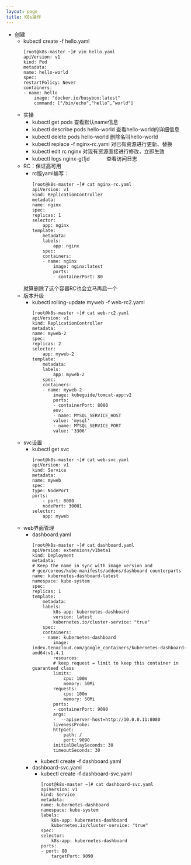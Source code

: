 ```yaml
---
layout: page
title: K8s操作
---
```


* 创建
	* kubectl create -f hello.yaml
		```
		[root@k8s-master ~]# vim hello.yaml 
		apiVersion: v1
		kind: Pod
		metadata:
		name: hello-world
		spec:
		restartPolicy: Never
		containers:
		- name: hello
			image: "docker.io/busybox:latest"
			command: ["/bin/echo","hello”,”world"]
		```
	* 实操
		* kubectl get pods   查看默认name信息
		* kubectl describe pods hello-world    查看hello-world的详细信息
		* kubectl delete pods hello-world      删除名叫hello-world
		* kubectl replace -f nginx-rc.yaml     对已有资源进行更新、替换
		* kubectl edit rc nginx            对现有资源直接进行修改，立即生效
		* kubectl logs nginx-gt1jd    　　　查看访问日志
	* RC：保证高可用
		* rc版yaml编写：
			```
			[root@k8s-master ~]# cat nginx-rc.yaml 
			apiVersion: v1
			kind: ReplicationController
			metadata:
			name: nginx
			spec:
			replicas: 1
			selector:
				app: nginx
			template:
				metadata:
				labels:
					app: nginx
				spec:
				containers:
				- name: nginx
					image: nginx:latest
					ports:
					- containerPort: 80
			```
		就算删除了这个容器RC也会立马再启一个
	* 版本升级
		* kubectl rolling-update myweb -f web-rc2.yaml 
			```
			[root@k8s-master ~]# cat web-rc2.yaml 
			apiVersion: v1
			kind: ReplicationController
			metadata:
			name: myweb-2
			spec:
			replicas: 2
			selector:
				app: myweb-2
			template:
				metadata:
				labels:
					app: myweb-2
				spec:
				containers:
				- name: myweb-2
					image: kubeguide/tomcat-app:v2
					ports:
					- containerPort: 8080
					env:
					- name: MYSQL_SERVICE_HOST
					value: 'mysql'
					- name: MYSQL_SERVICE_PORT
					value: '3306'
			```
	* svc设置
		* kubectl get svc
			```
			[root@k8s-master ~]# cat web-svc.yaml 
			apiVersion: v1
			kind: Service
			metadata:
			name: myweb
			spec:
			type: NodePort
			ports:
				- port: 8080
				nodePort: 30001
			selector:
				app: myweb
			```
	* web界面管理
		* dashboard.yaml 
			```
			[root@k8s-master ~]# cat dashboard.yaml 
			apiVersion: extensions/v1beta1
			kind: Deployment
			metadata:
			# Keep the name in sync with image version and
			# gce/coreos/kube-manifests/addons/dashboard counterparts
			name: kubernetes-dashboard-latest
			namespace: kube-system
			spec:
			replicas: 1
			template:
				metadata:
				labels:
					k8s-app: kubernetes-dashboard
					version: latest
					kubernetes.io/cluster-service: "true"
				spec:
				containers:
				- name: kubernetes-dashboard
					image: index.tenxcloud.com/google_containers/kubernetes-dashboard-amd64:v1.4.1
					resources:
					# keep request = limit to keep this container in guaranteed class
					limits:
						cpu: 100m
						memory: 50Mi
					requests:
						cpu: 100m
						memory: 50Mi
					ports:
					- containerPort: 9090
					args:
					-  --apiserver-host=http://10.0.0.11:8080
					livenessProbe:
					httpGet:
						path: /
						port: 9090
					initialDelaySeconds: 30
					timeoutSeconds: 30
			```
			* kubectl create -f dashboard.yaml
		* dashboard-svc.yaml 
			* kubectl create -f dashboard-svc.yaml
				```
				[root@k8s-master ~]# cat dashboard-svc.yaml 
				apiVersion: v1
				kind: Service
				metadata:
				name: kubernetes-dashboard
				namespace: kube-system
				labels:
					k8s-app: kubernetes-dashboard
					kubernetes.io/cluster-service: "true"
				spec:
				selector:
					k8s-app: kubernetes-dashboard
				ports:
				- port: 80
					targetPort: 9090
				```